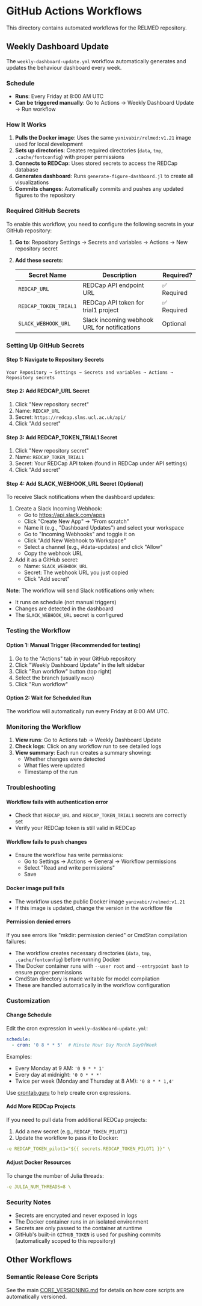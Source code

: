 # GitHub Actions Workflows

This directory contains automated workflows for the RELMED repository.

## Weekly Dashboard Update

The `weekly-dashboard-update.yml` workflow automatically generates and updates the behaviour dashboard every week.

### Schedule

- **Runs**: Every Friday at 8:00 AM UTC
- **Can be triggered manually**: Go to Actions → Weekly Dashboard Update → Run workflow

### How It Works

1. **Pulls the Docker image**: Uses the same `yanivabir/relmed:v1.21` image used for local development
2. **Sets up directories**: Creates required directories (`data`, `tmp`, `.cache/fontconfig`) with proper permissions
3. **Connects to REDCap**: Uses stored secrets to access the REDCap database
4. **Generates dashboard**: Runs `generate-figure-dashboard.jl` to create all visualizations
5. **Commits changes**: Automatically commits and pushes any updated figures to the repository

### Required GitHub Secrets

To enable this workflow, you need to configure the following secrets in your GitHub repository:

1. **Go to**: Repository Settings → Secrets and variables → Actions → New repository secret

2. **Add these secrets**:

   | Secret Name | Description | Required? |
   |------------|-------------|-----------|
   | `REDCAP_URL` | REDCap API endpoint URL | ✅ Required |
   | `REDCAP_TOKEN_TRIAL1` | REDCap API token for trial1 project | ✅ Required |
   | `SLACK_WEBHOOK_URL` | Slack incoming webhook URL for notifications | Optional |

### Setting Up GitHub Secrets

#### Step 1: Navigate to Repository Secrets
```
Your Repository → Settings → Secrets and variables → Actions → Repository secrets
```

#### Step 2: Add REDCAP_URL Secret
1. Click "New repository secret"
2. Name: `REDCAP_URL`
3. Secret: `https://redcap.slms.ucl.ac.uk/api/`
4. Click "Add secret"

#### Step 3: Add REDCAP_TOKEN_TRIAL1 Secret
1. Click "New repository secret"
2. Name: `REDCAP_TOKEN_TRIAL1`
3. Secret: Your REDCap API token (found in REDCap under API settings)
4. Click "Add secret"

#### Step 4: Add SLACK_WEBHOOK_URL Secret (Optional)

To receive Slack notifications when the dashboard updates:

1. Create a Slack Incoming Webhook:
   - Go to <https://api.slack.com/apps>
   - Click "Create New App" → "From scratch"
   - Name it (e.g., "Dashboard Updates") and select your workspace
   - Go to "Incoming Webhooks" and toggle it on
   - Click "Add New Webhook to Workspace"
   - Select a channel (e.g., #data-updates) and click "Allow"
   - Copy the webhook URL
2. Add it as a GitHub secret:
   - Name: `SLACK_WEBHOOK_URL`
   - Secret: The webhook URL you just copied
   - Click "Add secret"

**Note**: The workflow will send Slack notifications only when:

- It runs on schedule (not manual triggers)
- Changes are detected in the dashboard
- The `SLACK_WEBHOOK_URL` secret is configured

### Testing the Workflow

#### Option 1: Manual Trigger (Recommended for testing)
1. Go to the "Actions" tab in your GitHub repository
2. Click "Weekly Dashboard Update" in the left sidebar
3. Click "Run workflow" button (top right)
4. Select the branch (usually `main`)
5. Click "Run workflow"

#### Option 2: Wait for Scheduled Run
The workflow will automatically run every Friday at 8:00 AM UTC.

### Monitoring the Workflow

1. **View runs**: Go to Actions tab → Weekly Dashboard Update
2. **Check logs**: Click on any workflow run to see detailed logs
3. **View summary**: Each run creates a summary showing:
   - Whether changes were detected
   - What files were updated
   - Timestamp of the run

### Troubleshooting

#### Workflow fails with authentication error
- Check that `REDCAP_URL` and `REDCAP_TOKEN_TRIAL1` secrets are correctly set
- Verify your REDCap token is still valid in REDCap

#### Workflow fails to push changes
- Ensure the workflow has write permissions:
  - Go to Settings → Actions → General → Workflow permissions
  - Select "Read and write permissions"
  - Save

#### Docker image pull fails
- The workflow uses the public Docker image `yanivabir/relmed:v1.21`
- If this image is updated, change the version in the workflow file

#### Permission denied errors
If you see errors like "mkdir: permission denied" or CmdStan compilation failures:
- The workflow creates necessary directories (`data`, `tmp`, `.cache/fontconfig`) before running Docker
- The Docker container runs with `--user root` and `--entrypoint bash` to ensure proper permissions
- CmdStan directory is made writable for model compilation
- These are handled automatically in the workflow configuration

### Customization

#### Change Schedule
Edit the cron expression in `weekly-dashboard-update.yml`:
```yaml
schedule:
  - cron: '0 8 * * 5'  # Minute Hour Day Month DayOfWeek
```

Examples:
- Every Monday at 9 AM: `'0 9 * * 1'`
- Every day at midnight: `'0 0 * * *'`
- Twice per week (Monday and Thursday at 8 AM): `'0 8 * * 1,4'`

Use [crontab.guru](https://crontab.guru/) to help create cron expressions.

#### Add More REDCap Projects
If you need to pull data from additional REDCap projects:

1. Add a new secret (e.g., `REDCAP_TOKEN_PILOT1`)
2. Update the workflow to pass it to Docker:
```yaml
-e REDCAP_TOKEN_pilot1="${{ secrets.REDCAP_TOKEN_PILOT1 }}" \
```

#### Adjust Docker Resources
To change the number of Julia threads:
```yaml
-e JULIA_NUM_THREADS=8 \
```

### Security Notes

- Secrets are encrypted and never exposed in logs
- The Docker container runs in an isolated environment
- Secrets are only passed to the container at runtime
- GitHub's built-in `GITHUB_TOKEN` is used for pushing commits (automatically scoped to this repository)

## Other Workflows

### Semantic Release Core Scripts
See the main [CORE_VERSIONING.md](../../CORE_VERSIONING.md) for details on how core scripts are automatically versioned.
